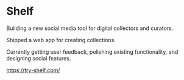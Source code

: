 # Shelf

Building a new social media tool for digital collectors and curators.

Shipped a web app for creating collections. 

Currently getting user feedback, polishing existing functionality, and designing social features.

https://try-shelf.com/

